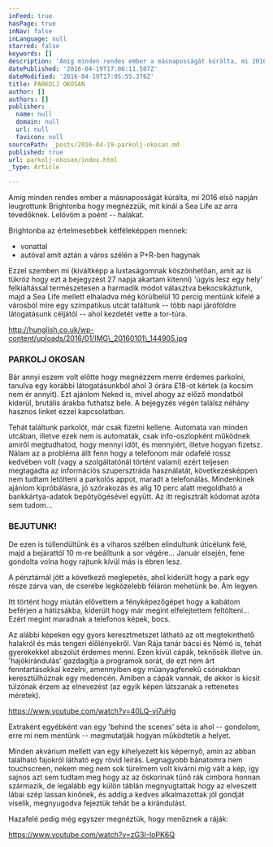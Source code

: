 ```yaml
---
inFeed: true
hasPage: true
inNav: false
inLanguage: null
starred: false
keywords: []
description: 'Amíg minden rendes ember a másnaposságát kúrálta, mi 2016 első napján leugrottunk Brightonba hogy megnézzük, mit kínál a Sea Life az arra tévedőknek. Lelövöm a poént – halakat.'
datePublished: '2016-04-19T17:06:11.507Z'
dateModified: '2016-04-19T17:05:55.376Z'
title: PARKOLJ OKOSAN
author: []
authors: []
publisher:
  name: null
  domain: null
  url: null
  favicon: null
sourcePath: _posts/2016-04-19-parkolj-okosan.md
published: true
url: parkolj-okosan/index.html
_type: Article

---
```

Amíg minden rendes ember a másnaposságát kúrálta, mi 2016 első napján leugrottunk Brightonba hogy megnézzük, mit kínál a Sea Life az arra tévedőknek. Lelövöm a poént -- halakat.

Brightonba az értelmesebbek kétféleképpen mennek:

* vonattal
* autóval amit aztán a város szélén a P+R-ben hagynak

Ezzel szemben mi (kiváltképp a lustaságomnak köszönhetőan, amit az is tükröz hogy ezt a bejegyzést 27 napja akartam kitenni) 'úgyis lesz egy hely' felkiáltással természetesen a harmadik módot választva bekocsikáztunk, majd a Sea Life mellett elhaladva még körülbelül 10 percig mentünk kifelé a városból mire egy szimpatikus utcát találtunk -- több napi járóföldre látogatásunk céljától -- ahol kezdetét vette a tor-túra.

http://hunglish.co.uk/wp-content/uploads/2016/01/IMG\_20160101\_144905.jpg

### PARKOLJ OKOSAN

Bár annyi eszem volt előtte hogy megnézzem merre érdemes parkolni, tanulva egy korábbi látogatásunkból ahol 3 órára £18-ot kértek (a kocsim nem ér annyit). Ezt ajánlom Neked is, mivel ahogy az előző mondatból kiderül, brutális árakba futhatsz bele. A bejegyzés végén találsz néhány hasznos linket ezzel kapcsolatban.

Tehát találtunk parkolót, már csak fizetni kellene. Automata van minden utcában, illetve ezek nem is automaták, csak info-oszlopként működnek amiről megtudhatod, hogy mennyi időt, és mennyiért, illetve hogyan fizetsz. Nálam az a probléma állt fenn hogy a telefonom már odafelé rossz kedvében volt (vagy a szolgáltatónál történt valami) ezért teljesen megtagadta az információs szupersztráda használatát, következésképpen nem tudtam letölteni a parkolós appot, maradt a telefonálás. Mindenkinek ajánlom kipróbálásra, jó szórakozás és alig 10 perc alatt megoldható a bankkártya-adatok bepötyögésével együtt. Az itt regisztrált kódomat azóta sem tudom...

### BEJUTUNK!

De ezen is túllendültünk és a viharos szélben elindultunk úticélunk felé, majd a bejárattól 10 m-re beálltunk a sor végére... Január elsején, fene gondolta volna hogy rajtunk kívül más is ébren lesz.

A pénztárnál jött a következő meglepetés, ahol kiderült hogy a park egy része zárva van, de cserébe legközelebb féláron mehetünk be. Ám legyen.

Itt történt hogy miután elővettem a fényképezőgépet hogy a kabátom beférjen a hátizsákba, kiderült hogy már megint elfelejtettem feltölteni... Ezért megint maradnak a telefonos képek, bocs.

Az alábbi képeken egy gyors keresztmetszet látható az ott megtekinthető halakról és más tengeri élőlényekről. Van Rája tanár bácsi és Némó is, tehát gyerekekkel abszolút érdemes menni. Ezen kívül cápák, teknősök illetve ún. 'hajókirándulás' gazdagítja a programok sorát, de ezt nem árt fenntartásokkal kezelni, amennyiben egy műanyagfenekű csónakban keresztülhúznak egy medencén. Amiben a cápák vannak, de akkor is kicsit túlzónak érzem az elnevezést (az egyik képen látszanak a rettenetes méretek).

https://www.youtube.com/watch?v=40LQ-vi7uHg

Extraként egyébként van egy 'behind the scenes' séta is ahol -- gondolom, erre mi nem mentünk -- megmutatják hogyan működtetik a helyet.

Minden akvárium mellett van egy kihelyezett kis képernyő, amin az abban található fajokról látható egy rövid leírás. Legnagyobb bánatomra nem touchscreen, nekem meg nem sok türelmem volt kivárni míg vált a kép, így sajnos azt sem tudtam meg hogy az az őskorinak tűnő rák cimbora honnan származik, de legalább egy külön táblán megnyugtattak hogy az elveszett lábai szép lassan kinőnek, és addig a kedves alkalmazottak jól gondját viselik, megnyugodva fejeztük tehát be a kirándulást.

Hazafelé pedig még egyszer megnéztük, hogy menőznek a ráják:

https://www.youtube.com/watch?v=zG3I-IoPK6Q
